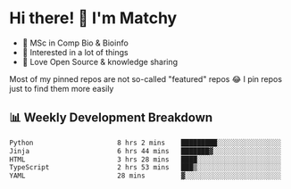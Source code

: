 # Hi there! 👋 I'm Matchy

- 🧬 MSc in Comp Bio & Bioinfo
- 🎈 Interested in a lot of things
- 💜 Love Open Source & knowledge sharing

Most of my pinned repos are not so-called "featured" repos 😂 I pin repos just to find them more easily

## 📊 Weekly Development Breakdown

<!--START_SECTION:waka-->

```txt
Python                     8 hrs 2 mins    █████████░░░░░░░░░░░░░░░░   36.64 %
Jinja                      6 hrs 44 mins   ███████▓░░░░░░░░░░░░░░░░░   30.67 %
HTML                       3 hrs 28 mins   ████░░░░░░░░░░░░░░░░░░░░░   15.84 %
TypeScript                 2 hrs 53 mins   ███▒░░░░░░░░░░░░░░░░░░░░░   13.19 %
YAML                       28 mins         ▓░░░░░░░░░░░░░░░░░░░░░░░░   02.20 %
```

<!--END_SECTION:waka-->
